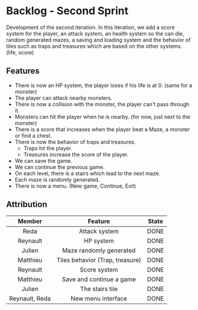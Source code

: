 # Backlog - Second Sprint

Development of the second iteration. In this iteration, we add a score system for the player, an attack system, 
an health system so the can die, random generated mazes, a saving and loading system and the 
behavior of tiles such as traps and treasures which are based on the other systems. (life, score) 

## Features

- There is now an HP system, the player loses if his life is at 0. (same for a monster)
- The player can attack nearby monsters.
- There is now a collision with the monster, the player can't pass through it.
- Monsters can hit the player when he is nearby. (for now, just next to the monster)
- There is a score that increases when the player beat a Maze, a monster or find a chest.
- There is now the behavior of traps and treasures.
    - Traps hit the player.
    - Treasures increase the score of the player.
- We can save the game.
- We can continue the previous game.
- On each level, there is a stairs which lead to the next maze.
- Each maze is randomly generated.
- There is now a menu. (New game, Continue, Exit)

## Attribution

|     Member     |             Feature             | State |
|:--------------:|:-------------------------------:|:-----:|
|      Reda      | Attack system                   |   DONE   |
|    Reynault    | HP system                       |   DONE   |
|     Julien     | Maze randomly generated         |   DONE   |
|    Matthieu    | Tiles behavior (Trap, treasure) |   DONE   |
|    Reynault    | Score system                    |   DONE   |
|    Matthieu    | Save and continue a game        |   DONE   |
|     Julien     | The stairs tile                 |   DONE   |
| Reynault, Reda | New menu interface              |   DONE   |
